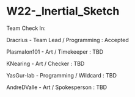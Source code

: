 # W22-_Inertial_Sketch
Team Check In:

Dracrius - Team Lead / Programming : Accepted

PlasmaIon101 - Art / Timekeeper : TBD

KNearing - Art / Checker : TBD

YasGur-lab - Programming / Wildcard : TBD

AndreDValle - Art / Spokesperson : TBD
